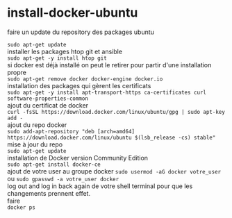 # install-docker-ubuntu

faire un update du repository des packages ubuntu  

```sudo apt-get update```   
installer les packages htop git et ansible  
```sudo apt-get -y install htop git ```  
si docker est déjà installé on peut le retirer pour partir d'une installation propre  
```sudo apt-get remove docker docker-engine docker.io```  
installation des packages qui gèrent les certificats  
```sudo apt-get -y install apt-transport-https ca-certificates curl software-properties-common```  
ajout du certificat de docker  
```curl -fsSL https://download.docker.com/linux/ubuntu/gpg | sudo apt-key add -```  
ajout du repo docker   
```sudo add-apt-repository "deb [arch=amd64] https://download.docker.com/linux/ubuntu $(lsb_release -cs) stable"```  
mise à jour du repo   
```sudo apt-get update```  
installation de Docker version Community Edition    
```sudo apt-get install docker-ce```    
ajout de votre user au groupe docker 
```sudo usermod -aG docker votre_user```  ou ```sudo gpasswd -a votre_user docker```  
log out and log in back again de votre shell terminal pour que les changements prennent effet.    
faire  
 ```docker ps``` 

